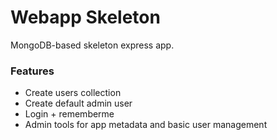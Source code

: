 # Webapp Skeleton

MongoDB-based skeleton express app.

### Features

* Create users collection
* Create default admin user
* Login + rememberme
* Admin tools for app metadata and basic user management